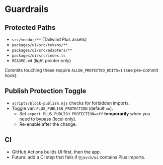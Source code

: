 # Guardrails

## Protected Paths
- `src/vendor/**` (Tailwind Plus assets)
- `packages/ui/src/tokens/**`
- `packages/ui/src/adapters/**`
- `packages/ui/src/index.ts`
- `README.md` (light pointer only)

Commits touching these require `ALLOW_PROTECTED_EDITS=1` (see pre-commit hook).

## Publish Protection Toggle
- `scripts/block-publish.mjs` checks for forbidden imports.
- Toggle var: `PLUS_PUBLISH_PROTECTION` (default `on`).
  - Set `export PLUS_PUBLISH_PROTECTION=off` **temporarily** when you need to bypass (local only).
  - Re-enable after the change.

## CI
- GitHub Actions builds UI first, then the app.
- Future: add a CI step that fails if `@javcb/ui` contains Plus imports.
